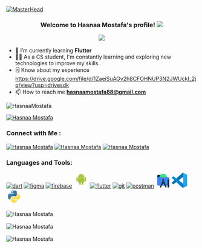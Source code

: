 

[![MasterHead](https://miro.medium.com/max/1400/1*vkfI4nFNheC5v0p7wzDtGg.gif)](https://rishavchanda.io)

<h3 align="center">
  Welcome to Hasnaa Mostafa's profile!
  <img src="https://media.giphy.com/media/hvRJCLFzcasrR4ia7z/giphy.gif" width="28">
</h3>

<!-- Typing SVG by DenverCoder1 - https://github.com/DenverCoder1/readme-typing-svg -->
<p align="center">
  <a href="https://github.com/DenverCoder1/readme-typing-svg"><img src="https://readme-typing-svg.herokuapp.com/?lines=Flutter%20developer;Always%20learning%20new%20things&font=Fira%20Code&center=true&width=440&height=45&color=f75c7e&vCenter=true&size=22"></a>
</p>

- 🏢 I’m currently learning **Flutter**
- 👨‍💻 As a CS student, I'm constantly learning and exploring new technologies to improve my skills.
- 🗒️ Know about my experience https://drive.google.com/file/d/1ZaeiSuAGv2h8CFOHNUP3N2JWUckI_2jq/view?usp=drivesdk
- 📫 How to reach me **hasnaamostafa88@gmail.com**

<p align="left"> <img src="https://komarev.com/ghpvc/?username=HasnaaMostafa&label=Profile%20views&color=0e75b6&style=flat" alt="HasnaaMostafa" /> </p>

<p align="left"> <a href="https://github.com/ryo-ma/github-profile-trophy"><img src="https://github-profile-trophy.vercel.app/?username=HasnaaMostafa&theme=tokyonight&no-frame=true&no-bg=true" alt="Hasnaa Mostafa" /></a> </p>

### Connect with Me :

<p align="left">
<a href="https://www.linkedin.com/in/hasnaa-mostafa-885876260/" target="blank"><img align="center" src="https://raw.githubusercontent.com/rahuldkjain/github-profile-readme-generator/master/src/images/icons/Social/linked-in-alt.svg" alt="Hasnaa Mostafa" height="30" width="40" /></a>
<a href="https://www.facebook.com/profile.php?id=100007874898907" target="blank"><img align="center" src="https://raw.githubusercontent.com/rahuldkjain/github-profile-readme-generator/master/src/images/icons/Social/facebook.svg" alt="Hasnaa Mostafa" height="30" width="40" /></a>
<a href="https://https://x.com/Hasnaa_mostafa_" target="blank"><img align="center" src="https://raw.githubusercontent.com/rahuldkjain/github-profile-readme-generator/master/src/images/icons/Social/twitter.svg" alt="Hasnaa Mostafa" height="30" width="40" /></a>
</p>
<h3 align="left">Languages and Tools:</h3>
<p align="left"> <a href="https://dart.dev" target="_blank" rel="noreferrer"> <img src="https://www.vectorlogo.zone/logos/dartlang/dartlang-icon.svg" alt="dart" width="40" height="40"/></a> <a href="https://www.figma.com/" target="_blank" rel="noreferrer"> <img src="https://www.vectorlogo.zone/logos/figma/figma-icon.svg" alt="figma" width="40" height="40"/></a> <a href="https://firebase.google.com/" target="_blank" rel="noreferrer"> <img src="https://www.vectorlogo.zone/logos/firebase/firebase-icon.svg" alt="firebase" width="40" height="40"/></a>
<a href="https://developer.android.com" target="_blank" rel="noreferrer"> <img src="https://raw.githubusercontent.com/devicons/devicon/master/icons/android/android-original-wordmark.svg" alt="android" width="40" height="40"/></a> <a href="https://flutter.dev" target="_blank" rel="noreferrer"> <img src="https://www.vectorlogo.zone/logos/flutterio/flutterio-icon.svg" alt="flutter" width="40" height="40"/></a> <a href="https://git-scm.com/" target="_blank" rel="noreferrer"> <img src="https://www.vectorlogo.zone/logos/git-scm/git-scm-icon.svg" alt="git" width="40" height="40"/></a> <a href="https://postman.com" target="_blank" rel="noreferrer"> <img src="https://www.vectorlogo.zone/logos/getpostman/getpostman-icon.svg" alt="postman" width="40" height="40"/></a> 
<a href="https://developer.android.com/studio" target="_blank" rel="noreferrer"> <img src="https://github.com/devicons/devicon/blob/v2.16.0/icons/androidstudio/androidstudio-original.svg" alt="android studio" width="40" height="40"/></a> <a href="https://code.visualstudio.com/" target="_blank" rel="noreferrer"> <img src="https://github.com/devicons/devicon/blob/v2.16.0/icons/vscode/vscode-original.svg" alt="vs code" width="40" height="40"/></a> <a href="https://www.python.org/" target="_blank" rel="noreferrer"> <img src="https://github.com/devicons/devicon/blob/v2.16.0/icons/python/python-original.svg" alt="python" width="40" height="40"/> </a>
</p>

<p><img align="center" src="https://github-readme-stats.vercel.app/api/top-langs?username=HasnaaMostafa&show_icons=true&locale=en&layout=compact&theme=tokyonight" alt="Hasnaa Mostafa"/></p>
<p><img align="center"src="https://github-readme-stats.vercel.app/api?username=HasnaaMostafa&show_icons=true&locale=en&theme=tokyonight" alt="Hasnaa Mostafa"/></p>
<p><img align="center" src="https://github-readme-streak-stats.herokuapp.com/?user=HasnaaMostafa&&theme=tokyonight" alt="Hasnaa Mostafa" /></p>



<!--
- 💬 Ask me about **Flutter**
- 📫 How to reach me **hasnaamostafa88@gmail.com**


**HasnaaMostafa/HasnaaMostafa** is a ✨ _special_ ✨ repository because its `README.md` (this file) appears on your GitHub profile.

Here are some ideas to get you started:

- 🔭 I’m currently working on ...
- 🌱 I’m currently learning ...
- 👯 I’m looking to collaborate on ...
- 🤔 I’m looking for help with ...
- 💬 Ask me about ...
- 📫 How to reach me: ...
- 😄 Pronouns: ...
- ⚡ Fun fact: ...
-->
